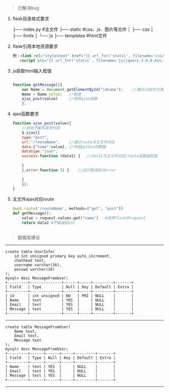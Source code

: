 > 已解决bug

1. flask目录格式要求

   ├── index.py      #主文件
   ├── static        #css、js、图片等文件
   │   ├── css
   │   ├── fonts
   │   └── js
   ├── templates     #html文件

2. flask引用本地资源要求

   ```html
   例：<link rel="stylesheet" href="{{ url_for('static', filename='css/animate.css') }}"/>
      <script src="{{ url_for('static', filename='js/jquery-3.6.0.min.js') }}"></script>
   ```

3. js获取html输入框值

   ```
   
   ```

   ```javascript
   function getMessage(){
       var Name = document.getElementById("idname");	//通过id定位元素
       Name = Name.value;	//取值
       ajax_post(value)		//调用ajax函数
       };
   ```

4. ajax函数要求

   ```javascript
   function ajax_post(value){
       //此处不能写其他代码
       $.ajax({
       type:"post",
       url:"/routeName",	//通过route与主文件对应
       data:{"name":value},	//传给python的数据
       datatype:"json",
       success:function (data1) {	//data1为主文件对应/route函数返回值
           
       }
       },error:function () {	//运行错误执行error
           
       }
       });
   }
   ```

5. 主文件ajax对应route

   ```python
   @web.route('/routeName', methods=["get", "post"])
   def getMessage():
       value = request.values.get("name")	#使用flask的request
       return data1	#不能返回int
   ```

   

```javascript

```

> 数据库建设
---

```mysql
create table UserInfo(
    id int unsigned primary key auto_increment,
 	chathead text,
 	username varchar(16),
 	posswd varchar(16)
);
mysql> desc MessageFromUser;
+---------+--------------+------+-----+---------+-------+
| Field   | Type         | Null | Key | Default | Extra |
+---------+--------------+------+-----+---------+-------+
| id      | int unsigned | NO   | PRI | NULL    |       |
| Name    | text         | YES  |     | NULL    |       |
| Email   | text         | YES  |     | NULL    |       |
| Message | text         | YES  |     | NULL    |       |
+---------+--------------+------+-----+---------+-------+
```

---

```mysql
create table MessageFromUser(
    Name text,
    Email text,
    Message text
);
mysql> desc MessageFromUser;
+---------+------+------+-----+---------+-------+
| Field   | Type | Null | Key | Default | Extra |
+---------+------+------+-----+---------+-------+
| Name    | text | YES  |     | NULL    |       |
| Email   | text | YES  |     | NULL    |       |
| Message | text | YES  |     | NULL    |       |
+---------+------+------+-----+---------+-------+
```

---

